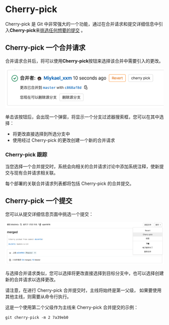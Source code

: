# Cherry-pick[](#cherry-pick "Permalink")

Cherry-pick 是 Git 中非常强大的一个功能，通过在合并请求和提交详细信息中引入**Cherry-pick**来[挑选任何想要的提交](https://git-scm.com/docs/git-cherry-pick "Git Cherry-Pick 文档") 。

## Cherry-pick 一个合并请求[](#cherry-picking-a-merge-request "Permalink")

合并请求合并后，将可以使用**Cherry-pick**按钮来选择该合并中需要引入的更改。

[![Cherry-pick Merge Request](/docs/img/cherry_pick_changes_mr.png)](/docs/img/cherry_pick_changes_mr.png)

单击该按钮后，会出现一个弹窗，将显示一个分支过滤器搜索框，您可以在其中选择：

*   将更改直接选择到所选分支中
*   使用经过 Cherry-pick 的更改创建一个新的合并请求

### Cherry-pick 跟踪[](#cherry-pick-tracking "Permalink")

当您选择一个合并提交时，系统会向相关的合并请求讨论中添加系统注释，使新提交与现有合并请求相关联。

每个部署的关联合并请求列表都将包括 Cherry-pick 的合并提交。

## Cherry-pick 一个提交[](#cherry-picking-a-commit "Permalink")

您可以从提交详细信息页面中挑选一个提交：

[![Cherry-pick commit](/docs/img/cherry_pick_changes_commit.png)](/docs/img/cherry_pick_changes_commit.png)

与选择合并请求类似，您可以选择将更改直接选择到目标分支中，也可以选择创建新的合并请求以选择更改。

请注意，在进行 Cherry-pick 合并提交时，主线将始终是第一父级， 如果要使用其他主线，则需要从命令行执行。

这是一个使用第二个父级作为主线来 Cherry-pick 合并提交的示例：

```markdown
git cherry-pick -m 2 7a39eb0 
```